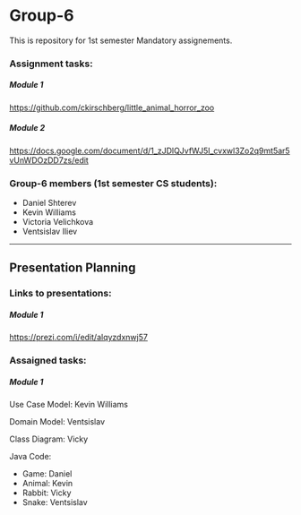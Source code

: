 # Group-6

This is repository for  1st semester Mandatory assignements.

### Assignment tasks:
##### Module 1
https://github.com/ckirschberg/little_animal_horror_zoo

##### Module 2
https://docs.google.com/document/d/1_zJDlQJvfWJ5l_cvxwl3Zo2q9mt5ar5vUnWDOzDD7zs/edit


### Group-6 members (1st semester CS students):
- Daniel Shterev
- Kevin Williams
- Victoria Velichkova
- Ventsislav Iliev

---------------------------------------------------------------

## Presentation Planning

### Links to presentations:
##### Module 1
https://prezi.com/i/edit/alqyzdxnwj57

### Assaigned tasks:
##### Module 1
Use Case Model:
Kevin Williams

Domain Model: 
Ventsislav

Class Diagram: 
Vicky

Java Code:
-	Game: Daniel
-	Animal: Kevin
-	Rabbit: Vicky
-	Snake: Ventsislav

